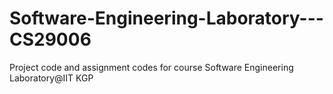 # Software-Engineering-Laboratory---CS29006
Project code and assignment codes for course Software Engineering Laboratory@IIT KGP

